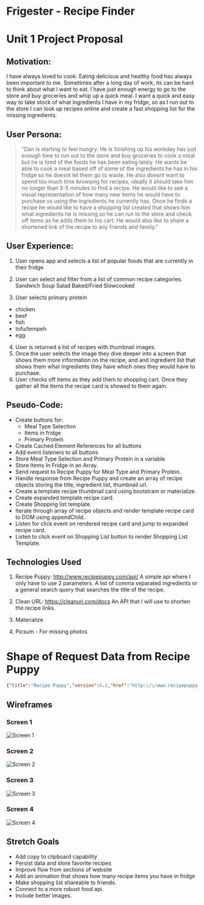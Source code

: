 # Frigester - Recipe Finder
# Unit 1 Project Proposal

## Motivation:
I have always loved to cook. Eating delicious and healthy food has always been important to me. Sometimes after a long day of work, its can be hard to think about what I want to eat. I have just enough energy to go to the store and buy groceries and whip up a quick meal. I want a quick and easy way to take stock of what ingredients I have in my fridge, so as I run out to the store I can look up recipes online and create a fast shopping list for the missing ingredients.

## User Persona:
>"Dan is starting to feel hungry. He is finishing up his workday has just enough time to run out to the store and buy groceries to cook a meal but he is tired of the foods he has been eating lately. He wants be able to cook a meal based off of some of the ingredients he has in his fridge so he doesnt let them go to waste. He also doesnt want to spend too much time browsing for recipes, ideally it should take him no longer than 3-5 minutes to find a recipe. He would like to see a visual representation of how many new items he would have to purchase vs using the ingredients he currently has. Once he finds a recipe he would like to have a shopping list created that shows him what ingredients he is missing so he can run to the store and check off items as he adds them to his cart. He would also like to share a shortened link of the recipe to any friends and family."

## User Experience:
1. User opens app and selects a list of popular foods that are currently in their fridge.
2. User can select and filter from a list of common recipe categories.
    Sandwich
    Soup
    Salad
    Baked/Fried
    Slowcooked
    
3. User selects primary protein
  * chicken
  * beef
  * fish
  * tofu/tempeh
  * egg
4. User is returned a list of recipes with thumbnail images.
5. Once the user selects the image they dive deeper into a screen that shows them more information on the recipe, and and ingredient list that shows them what ingredients they have which ones they would have to purchase.
6. User checks off items as they add them to shopping cart. Once they gather all the items the recipe card is showed to them again.

## Pseudo-Code:
* Create buttons for:
    * Meal Type Selection
    * Items in fridge
    * Primary Protein
* Create Cached Element References for all buttons
* Add event listeners to all buttons
* Store Meal Type Selection and Primary Protein in a variable
* Store Items In Fridge in an Array.
* Send request to Recipe Puppy for Meal Type and Primary Protein.
* Handle response from Recipe Puppy and create an array of recipe objects storing the title, ingredient list, thumbnail url.
* Create a template recipe thumbnail card using bootstram or materialize.
* Create expanded template recipe card.
* Create Shopping list template.
* Iterate through array of recipe objects and render template recipe card to DOM using appendChild.
* Listen for click event on rendered recipe card and jump to expanded recipe card.
* Listen to click event on Shopping List button to render Shopping List Template.
    

## Technologies Used
1. Recipe Puppy: http://www.recipepuppy.com/api/
A simple api where I only have to use 2 parameters. A list of comma separated ingredients or a general search query that searches the title of the recipe.

2. Clean URL: 
https://cleanuri.com/docs
An API that I will use to shorten the recipe links.

3. Materialize
4. Picsum - For missing photos



# Shape of Request Data from Recipe Puppy
```json
{"title":"Recipe Puppy","version":0.1,"href":"http:\/\/www.recipepuppy.com\/","results":[{"title":"Buffalo Chicken Sandwich Recipe","href":"http:\/\/www.grouprecipes.com\/12566\/buffalo-chicken-sandwich.html","ingredients":"chicken, flour, milk, vegetable oil, hot sauce, salt","thumbnail":""},{"title":"Egg &amp; Chicken Club Sandwich","href":"http:\/\/www.recipezaar.com\/Egg-Chicken-Club-Sandwich-119516","ingredients":"black pepper, bread, chicken, eggs, mayonnaise, salt","thumbnail":""}
```

## Wireframes

### Screen 1
![Screen 1](https://i.imgur.com/zlevJ5Q.png)
### Screen 2
![Screen 2](https://i.imgur.com/WMobQAU.png)
### Screen 3
![Screen 3](https://i.imgur.com/FFqHg64.png)
### Screen 4
![Screen 4](https://i.imgur.com/cThToo6.png)

## Stretch Goals
  * Add copy to clipboard capability
  * Persist data and store favorite recipes
  * Improve flow from sections of website
  * Add an animation that shows how many recipe items you have in fridge
  * Make shopping list shareable to friends.
  * Connect to a more robust food api.
  * Include better images.
